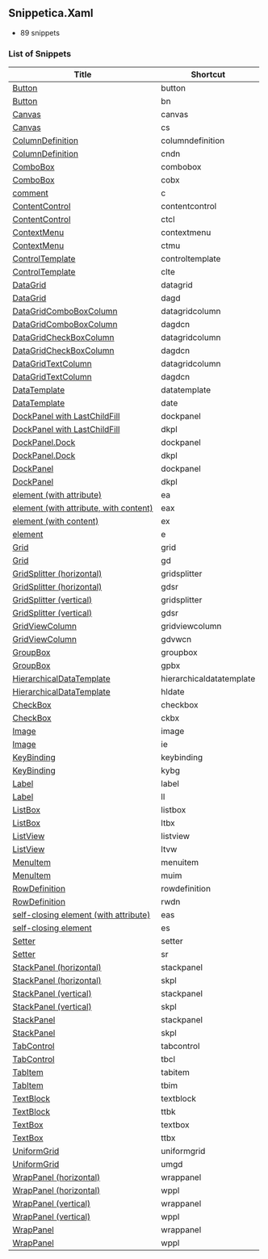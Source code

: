 ﻿## Snippetica.Xaml

* 89 snippets

### List of Snippets

Title | Shortcut
----- | --------
[Button](_AutoGenerated\Button.snippet)|button
[Button](_AutoGenerated\Button_.snippet)|bn
[Canvas](_AutoGenerated\Canvas.snippet)|canvas
[Canvas](_AutoGenerated\Canvas_.snippet)|cs
[ColumnDefinition](_AutoGenerated\ColumnDefinition.snippet)|columndefinition
[ColumnDefinition](_AutoGenerated\ColumnDefinition_.snippet)|cndn
[ComboBox](_AutoGenerated\ComboBox.snippet)|combobox
[ComboBox](_AutoGenerated\ComboBox_.snippet)|cobx
[comment](_AutoGenerated\Comment.snippet)|c
[ContentControl](_AutoGenerated\ContentControl.snippet)|contentcontrol
[ContentControl](_AutoGenerated\ContentControl_.snippet)|ctcl
[ContextMenu](_AutoGenerated\ContextMenu.snippet)|contextmenu
[ContextMenu](_AutoGenerated\ContextMenu_.snippet)|ctmu
[ControlTemplate](_AutoGenerated\ControlTemplate.snippet)|controltemplate
[ControlTemplate](_AutoGenerated\ControlTemplate_.snippet)|clte
[DataGrid](_AutoGenerated\DataGrid.snippet)|datagrid
[DataGrid](_AutoGenerated\DataGrid_.snippet)|dagd
[DataGridComboBoxColumn](_AutoGenerated\DataGridComboBoxColumn.snippet)|datagridcolumn
[DataGridComboBoxColumn](_AutoGenerated\DataGridComboBoxColumn_.snippet)|dagdcn
[DataGridCheckBoxColumn](_AutoGenerated\DataGridCheckBoxColumn.snippet)|datagridcolumn
[DataGridCheckBoxColumn](_AutoGenerated\DataGridCheckBoxColumn_.snippet)|dagdcn
[DataGridTextColumn](_AutoGenerated\DataGridTextColumn.snippet)|datagridcolumn
[DataGridTextColumn](_AutoGenerated\DataGridTextColumn_.snippet)|dagdcn
[DataTemplate](_AutoGenerated\DataTemplate.snippet)|datatemplate
[DataTemplate](_AutoGenerated\DataTemplate_.snippet)|date
[DockPanel with LastChildFill](_AutoGenerated\DockPanelLastChildFill.snippet)|dockpanel
[DockPanel with LastChildFill](_AutoGenerated\DockPanelLastChildFill_.snippet)|dkpl
[DockPanel.Dock](_AutoGenerated\DockPanelDock.snippet)|dockpanel
[DockPanel.Dock](_AutoGenerated\DockPanelDock_.snippet)|dkpl
[DockPanel](_AutoGenerated\DockPanel.snippet)|dockpanel
[DockPanel](_AutoGenerated\DockPanel_.snippet)|dkpl
[element (with attribute)](_AutoGenerated\ElementWithAttribute.snippet)|ea
[element (with attribute, with content)](_AutoGenerated\ElementWithAttributeWithContent.snippet)|eax
[element (with content)](_AutoGenerated\ElementWithContent.snippet)|ex
[element](_AutoGenerated\Element.snippet)|e
[Grid](_AutoGenerated\Grid.snippet)|grid
[Grid](_AutoGenerated\Grid_.snippet)|gd
[GridSplitter (horizontal)](_AutoGenerated\GridSplitterHorizontal.snippet)|gridsplitter
[GridSplitter (horizontal)](_AutoGenerated\GridSplitterHorizontal_.snippet)|gdsr
[GridSplitter (vertical)](_AutoGenerated\GridSplitterVertical.snippet)|gridsplitter
[GridSplitter (vertical)](_AutoGenerated\GridSplitterVertical_.snippet)|gdsr
[GridViewColumn](_AutoGenerated\GridViewColumn.snippet)|gridviewcolumn
[GridViewColumn](_AutoGenerated\GridViewColumn_.snippet)|gdvwcn
[GroupBox](_AutoGenerated\GroupBox.snippet)|groupbox
[GroupBox](_AutoGenerated\GroupBox_.snippet)|gpbx
[HierarchicalDataTemplate](_AutoGenerated\HierarchicalDataTemplate.snippet)|hierarchicaldatatemplate
[HierarchicalDataTemplate](_AutoGenerated\HierarchicalDataTemplate_.snippet)|hldate
[CheckBox](_AutoGenerated\CheckBox.snippet)|checkbox
[CheckBox](_AutoGenerated\CheckBox_.snippet)|ckbx
[Image](_AutoGenerated\Image.snippet)|image
[Image](_AutoGenerated\Image_.snippet)|ie
[KeyBinding](_AutoGenerated\KeyBinding.snippet)|keybinding
[KeyBinding](_AutoGenerated\KeyBinding_.snippet)|kybg
[Label](_AutoGenerated\Label.snippet)|label
[Label](_AutoGenerated\Label_.snippet)|ll
[ListBox](_AutoGenerated\ListBox.snippet)|listbox
[ListBox](_AutoGenerated\ListBox_.snippet)|ltbx
[ListView](_AutoGenerated\ListView.snippet)|listview
[ListView](_AutoGenerated\ListView_.snippet)|ltvw
[MenuItem](_AutoGenerated\MenuItem.snippet)|menuitem
[MenuItem](_AutoGenerated\MenuItem_.snippet)|muim
[RowDefinition](_AutoGenerated\RowDefinition.snippet)|rowdefinition
[RowDefinition](_AutoGenerated\RowDefinition_.snippet)|rwdn
[self-closing element (with attribute)](_AutoGenerated\SelfClosingElementWithAttribute.snippet)|eas
[self-closing element](_AutoGenerated\SelfClosingElement.snippet)|es
[Setter](_AutoGenerated\Setter.snippet)|setter
[Setter](_AutoGenerated\Setter_.snippet)|sr
[StackPanel (horizontal)](_AutoGenerated\StackPanelHorizontal.snippet)|stackpanel
[StackPanel (horizontal)](_AutoGenerated\StackPanelHorizontal_.snippet)|skpl
[StackPanel (vertical)](_AutoGenerated\StackPanelVertical.snippet)|stackpanel
[StackPanel (vertical)](_AutoGenerated\StackPanelVertical_.snippet)|skpl
[StackPanel](_AutoGenerated\StackPanel.snippet)|stackpanel
[StackPanel](_AutoGenerated\StackPanel_.snippet)|skpl
[TabControl](_AutoGenerated\TabControl.snippet)|tabcontrol
[TabControl](_AutoGenerated\TabControl_.snippet)|tbcl
[TabItem](_AutoGenerated\TabItem.snippet)|tabitem
[TabItem](_AutoGenerated\TabItem_.snippet)|tbim
[TextBlock](_AutoGenerated\TextBlock.snippet)|textblock
[TextBlock](_AutoGenerated\TextBlock_.snippet)|ttbk
[TextBox](_AutoGenerated\TextBox.snippet)|textbox
[TextBox](_AutoGenerated\TextBox_.snippet)|ttbx
[UniformGrid](_AutoGenerated\UniformGrid.snippet)|uniformgrid
[UniformGrid](_AutoGenerated\UniformGrid_.snippet)|umgd
[WrapPanel (horizontal)](_AutoGenerated\WrapPanelHorizontal.snippet)|wrappanel
[WrapPanel (horizontal)](_AutoGenerated\WrapPanelHorizontal_.snippet)|wppl
[WrapPanel (vertical)](_AutoGenerated\WrapPanelVertical.snippet)|wrappanel
[WrapPanel (vertical)](_AutoGenerated\WrapPanelVertical_.snippet)|wppl
[WrapPanel](_AutoGenerated\WrapPanel.snippet)|wrappanel
[WrapPanel](_AutoGenerated\WrapPanel_.snippet)|wppl
